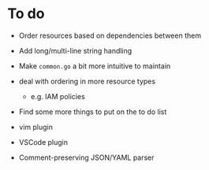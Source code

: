 # To do

* Order resources based on dependencies between them

* Add long/multi-line string handling

* Make `common.go` a bit more intuitive to maintain

* deal with ordering in more resource types

    * e.g. IAM policies

* Find some more things to put on the to do list

* vim plugin

* VSCode plugin

* Comment-preserving JSON/YAML parser
